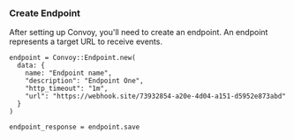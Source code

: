 ### Create Endpoint

After setting up Convoy, you'll need to create an endpoint. An endpoint represents a target URL to receive events.

```ruby[example]
endpoint = Convoy::Endpoint.new(
  data: {
    name: "Endpoint name",
    "description": "Endpoint One",
    "http_timeout": "1m",
    "url": "https://webhook.site/73932854-a20e-4d04-a151-d5952e873abd"
  }
)

endpoint_response = endpoint.save
```
